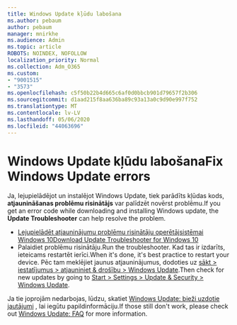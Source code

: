 ```yaml
---
title: Windows Update kļūdu labošana
ms.author: pebaum
author: pebaum
manager: mnirkhe
ms.audience: Admin
ms.topic: article
ROBOTS: NOINDEX, NOFOLLOW
localization_priority: Normal
ms.collection: Adm_O365
ms.custom:
- "9001515"
- "3573"
ms.openlocfilehash: c5f50b22b4d665c6af0d0bbcb901d79657f2b306
ms.sourcegitcommit: d1aad215f8aa636ba89c93a13a0c9d90e997f752
ms.translationtype: MT
ms.contentlocale: lv-LV
ms.lasthandoff: 05/06/2020
ms.locfileid: "44063696"
---
```

# <a name="fix-windows-update-errors"></a><span data-ttu-id="483c6-102">Windows Update kļūdu labošana</span><span class="sxs-lookup"><span data-stu-id="483c6-102">Fix Windows Update errors</span></span>

<span data-ttu-id="483c6-103">Ja, lejupielādējot un instalējot Windows Update, tiek parādīts kļūdas kods, **atjaunināšanas problēmu risinātājs** var palīdzēt novērst problēmu.</span><span class="sxs-lookup"><span data-stu-id="483c6-103">If you get an error code while downloading and installing Windows update, the **Update Troubleshooter** can help resolve the problem.</span></span>

- [<span data-ttu-id="483c6-104">Lejupielādēt atjauninājumu problēmu risinātāju operētājsistēmai Windows 10</span><span class="sxs-lookup"><span data-stu-id="483c6-104">Download Update Troubleshooter for Windows 10</span></span>](https://support.microsoft.com/help/4027322/windows-update-troubleshooter)
- <span data-ttu-id="483c6-105">Palaidiet problēmu risinātāju.</span><span class="sxs-lookup"><span data-stu-id="483c6-105">Run the troubleshooter.</span></span> <span data-ttu-id="483c6-106">Kad tas ir izdarīts, ieteicams restartēt ierīci.</span><span class="sxs-lookup"><span data-stu-id="483c6-106">When it's done, it's best practice to restart your device.</span></span> <span data-ttu-id="483c6-107">Pēc tam meklējiet jaunus atjauninājumus, dodoties uz [sākt > iestatījumus > atjauniniet & drošību > Windows Update](ms-settings:windowsupdate).</span><span class="sxs-lookup"><span data-stu-id="483c6-107">Then check for new updates by going to [Start > Settings > Update & Security > Windows Update](ms-settings:windowsupdate).</span></span>

<span data-ttu-id="483c6-108">Ja tie joprojām nedarbojas, lūdzu, skatiet [Windows Update: bieži uzdotie jautājumi](https://support.microsoft.com/help/12373/windows-update-faq) , lai iegūtu papildinformāciju.</span><span class="sxs-lookup"><span data-stu-id="483c6-108">If those still don't work, please check out [Windows Update: FAQ](https://support.microsoft.com/help/12373/windows-update-faq) for more information.</span></span>
